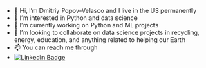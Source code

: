 - 👋 Hi, I’m Dmitriy Popov-Velasco and I live in the US permanently
- 👀 I’m interested in Python and data science
- 🌱 I’m currently working on Python and ML projects
- 💞️ I’m looking to collaborate on data science projects in recycling, energy, education, and anything related to helping our Earth
- 📫 You can reach me through
- <div id="badges">
  <a href="https://www.linkedin.com/in/dmitriy-popov-velasco-1579361a3/">
    <img src="https://img.shields.io/badge/LinkedIn-blue?style=for-the-badge&logo=linkedin&logoColor=white" alt="LinkedIn Badge"/>
  </a>
  </div>

<!---
dapopov-st/dapopov-st is a ✨ special ✨ repository because its `README.md` (this file) appears on your GitHub profile.
You can click the Preview link to take a look at your changes.
--->
